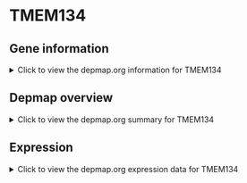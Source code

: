 <h1>TMEM134</h1>

<h2>Gene information</h2>
<details>
  <summary>Click to view the depmap.org information for TMEM134</summary>
  <p><a href="https://depmap.org/portal/gene/TMEM134?tab=about" target="_BLANK">Open page in a new tab...</a></p>
  <iframe src="https://depmap.org/portal/gene/TMEM134?tab=about" style="border:none;width:100%;height:800px"></iframe>
</details>

<h2>Depmap overview</h2>
<details>
  <summary>Click to view the depmap.org summary for TMEM134</summary>
  <p><a href="https://depmap.org/portal/gene/TMEM134?tab=overview" target="_BLANK">Open page in a new tab...</a></p>
  <iframe src="https://depmap.org/portal/gene/TMEM134?tab=overview" style="border:none;width:100%;height:800px"></iframe>
</details>

<h2>Expression</h2>
<details>
  <summary>Click to view the depmap.org expression data for TMEM134</summary>
  <p><a href="https://depmap.org/portal/gene/TMEM134?tab=characterization" target="_BLANK">Open page in a new tab...</a></p>
  <iframe src="https://depmap.org/portal/gene/TMEM134?tab=characterization" style="border:none;width:100%;height:800px"></iframe>
</details>


<!--
<h2>Reactome Pathway diagram</h2>
<details>
  <summary>Click to view the Reactome pathway for TMEM134</summary>
  <p><a href="PURL" target="_BLANK">Open page in a new tab...</a></p>
  PNAME
</details>
-->


